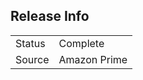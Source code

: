 ## Release Info

|        |               |
| ------ | ------------- |
| Status | Complete      |
| Source | Amazon Prime  |
